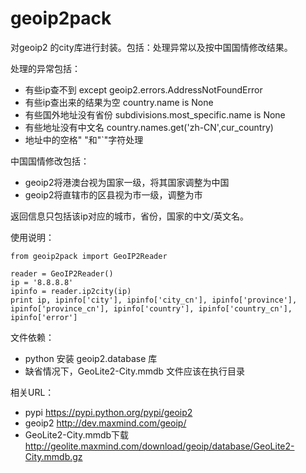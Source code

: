 # geoip2pack
对geoip2 的city库进行封装。包括：处理异常以及按中国国情修改结果。

处理的异常包括：

* 有些ip查不到 except geoip2.errors.AddressNotFoundError
* 有些ip查出来的结果为空 country.name is None
* 有些国外地址没有省份 subdivisions.most_specific.name is None
* 有些地址没有中文名 country.names.get('zh-CN',cur_country)
* 地址中的空格" "和"`"字符处理

中国国情修改包括：

* geoip2将港澳台视为国家一级，将其国家调整为中国
* geoip2将直辖市的区县视为市一级，调整为市

返回信息只包括该ip对应的城市，省份，国家的中文/英文名。

使用说明：
```
from geoip2pack import GeoIP2Reader

reader = GeoIP2Reader()
ip = '8.8.8.8'
ipinfo = reader.ip2city(ip)
print ip, ipinfo['city'], ipinfo['city_cn'], ipinfo['province'], ipinfo['province_cn'], ipinfo['country'], ipinfo['country_cn'], ipinfo['error']
```

文件依赖：

* python 安装 geoip2.database 库
* 缺省情况下，GeoLite2-City.mmdb 文件应该在执行目录

相关URL：

* pypi https://pypi.python.org/pypi/geoip2
* geoip2 http://dev.maxmind.com/geoip/
* GeoLite2-City.mmdb下载 http://geolite.maxmind.com/download/geoip/database/GeoLite2-City.mmdb.gz

